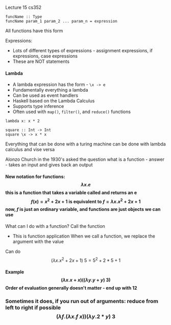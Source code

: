Lecture 15 cs352
```
funcName :: Type
funcName param_1 param_2 ... param_n = expression
```
All functions have this form

Expressions: 
- Lots of different types of expressions - assignment expressions, if expressions, case expressions
- These are NOT statements

#### Lambda
- A lambda expression has the form - `\x -> e`
- Fundamentally everything a lambda
- Can be used as event handlers
- Haskell based on the Lambda Calculus
- Supports type inference 
- Often used with `map()`, `filter()`, and `reduce()` functions

``` 
lambda x: x * 2
```

```
square :: Int -> Int
square \x -> x * x
```


Everything that can be done with a turing machine can be done with lambda calculus and vise versa

Alonzo Church in the 1930's asked the question what is a function - answer - takes an input and gives back an output

#### New notation for functions: $$\lambda x.e$$ this is a function that takes a variable called and returns an e $$f(x)=x^2+2x+1 \text{  is equivalent to } f = \lambda x. x^2+2x+1$$ now, $f$ is just an ordinary variable, and functions are just objects we can use

What can I do with a function? Call the function
- This is function application
When we call a function, we replace the argument with the value

Can do $$(\lambda x. x^2 +2x+1) ~5=5^2+2*5+1$$
#### Example $$(\lambda x. x+x)((\lambda y. y+y)~3)$$ Order of evaluation generally doesn't matter - end up with 12

### Sometimes it does, if you run out of arguments: reduce from left to right if possible $$(\lambda f.(\lambda x. f~x))(\lambda y. 2*y)~3$$

